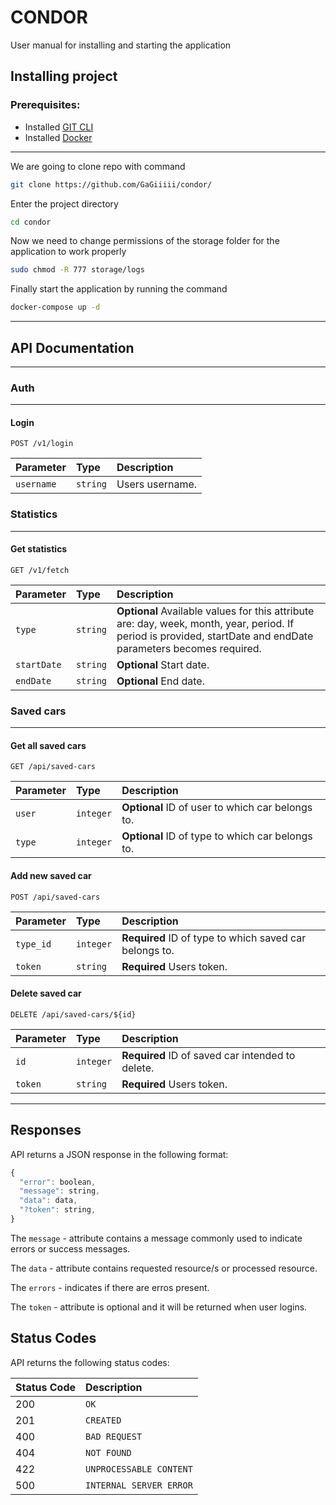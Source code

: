 # CONDOR  

User manual for installing and starting the application

## Installing project

### Prerequisites:

- Installed [GIT CLI](https://git-scm.com/)
- Installed [Docker](https://docs.docker.com/get-docker/)  

---

We are going to clone repo with command

```bash
git clone https://github.com/GaGiiiii/condor/
```

Enter the project directory

```bash
cd condor
```

Now we need to change permissions of the storage folder for the application to work properly

```bash
sudo chmod -R 777 storage/logs
```

Finally start the application by running the command

```bash
docker-compose up -d
```

---

## API Documentation  

---

### Auth

--- 

#### Login

```http
POST /v1/login
```

| Parameter | Type     | Description                |
| :-------- | :------- | :------------------------- |
| `username` | `string` | Users username. |

### Statistics

---

#### Get statistics

```http
GET /v1/fetch
```

| Parameter | Type     | Description                       |
| :-------- | :------- | :-------------------------------- |
| `type` | `string` | **Optional** Available values for this attribute are: day, week, month, year, period. If period is provided, startDate and endDate parameters becomes required. |
| `startDate` | `string` | **Optional** Start date. |
| `endDate` | `string` | **Optional** End date. |

### Saved cars

---

#### Get all saved cars

```http
GET /api/saved-cars
```

| Parameter | Type     | Description                       |
| :-------- | :------- | :-------------------------------- |
| `user` | `integer` | **Optional** ID of user to which car belongs to. |
| `type` | `integer` | **Optional** ID of type to which car belongs to. |


#### Add new saved car

```http
POST /api/saved-cars
```

| Parameter | Type     | Description                       |
| :-------- | :------- | :-------------------------------- |
| `type_id` | `integer` | **Required** ID of type to which saved car belongs to. |
| `token` | `string` | **Required** Users token. |

#### Delete saved car

```http
DELETE /api/saved-cars/${id}
```

| Parameter | Type     | Description                       |
| :-------- | :------- | :-------------------------------- |
| `id` | `integer` | **Required** ID of saved car intended to delete. |
| `token` | `string` | **Required** Users token. |

---

## Responses

API returns a JSON response in the following format:

```javascript
{
  "error": boolean,
  "message": string,
  "data": data,
  "?token": string,
}
```
The `message` - attribute contains a message commonly used to indicate errors or success messages.

The `data` - attribute contains requested resource/s or processed resource.  

The `errors` - indicates if there are erros present.

The `token` - attribute is optional and it will be returned when user logins.

## Status Codes

API returns the following status codes:

| Status Code | Description |
| :--- | :--- |
| 200 | `OK` |
| 201 | `CREATED` |
| 400 | `BAD REQUEST` |
| 404 | `NOT FOUND` |
| 422 | `UNPROCESSABLE CONTENT` |
| 500 | `INTERNAL SERVER ERROR` |





